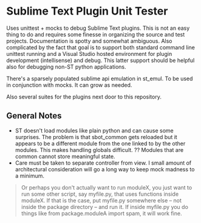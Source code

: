 # Sublime Text Plugin Unit Tester

Uses unittest + mocks to debug Sublime Text plugins. This is not an easy thing to do and requires
some finesse in organizing the source and test projects. Documentation is spotty and somewhat
ambiguous. Also complicated by the fact that goal is to support both standard command line
unittest running and a Visual Studio hosted environment for plugin development (intellisense)
and debug. This latter support should be helpful also for debugging non-ST python applications.

There's a sparsely populated sublime api emulation in st_emul. To be used in conjunction with mocks.
It can grow as needed.

Also several suites for the plugins next door to this repository.


## General Notes

- ST doesn't load modules like plain python and can cause some surprises. The problem is that sbot_common
  gets reloaded but it appears to be a different module from the one linked to by the other modules.
  This makes handling globals difficult. ?? Modules that are common cannot store meaningful state.
- Care must be taken to separate controller from view. I small amount of architectural consideration will go
  a long way to keep mock madness to a minimum.


> Or perhaps you don't actually want to run moduleX, you just want to run some other script, say myfile.py, that uses functions
> inside moduleX. If that is the case, put myfile.py somewhere else – not inside the package directory – and run it.
> If inside myfile.py you do things like from package.moduleA import spam, it will work fine.
